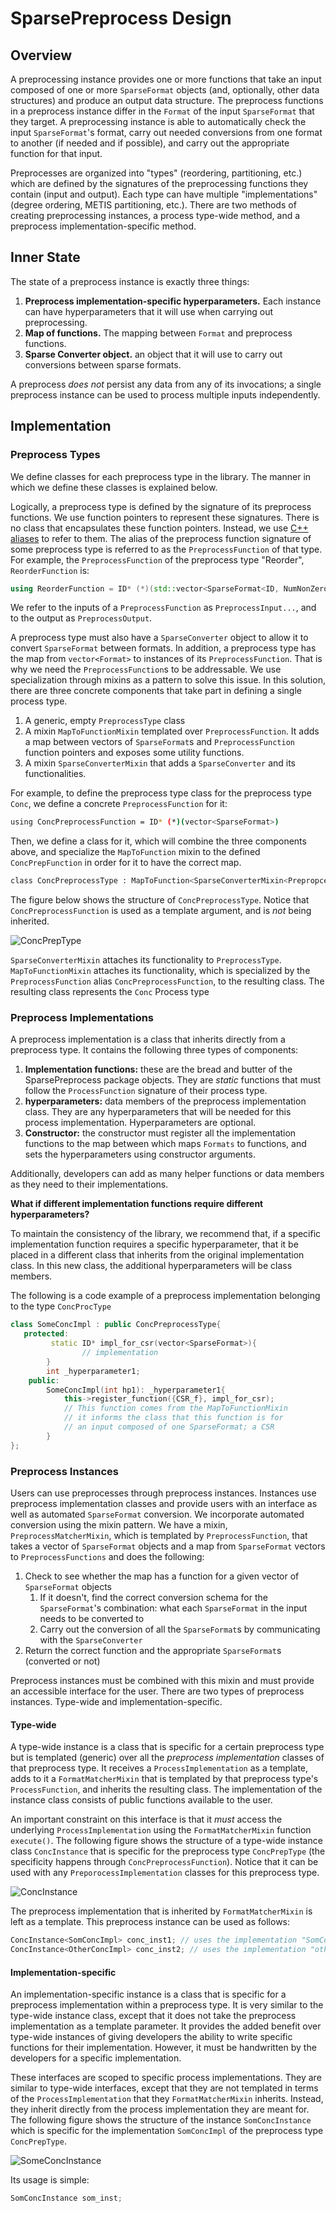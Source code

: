 # SparsePreprocess Design

## Overview

A preprocessing instance provides one or more functions that take an input composed of one or more `SparseFormat` objects (and, optionally, other data structures) and produce an output data structure. The preprocess functions in a preprocess instance differ in the `Format` of the input `SparseFormat` that they target. A preprocessing instance is able to automatically check the input `SparseFormat`'s format, carry out needed conversions from one format to another (if needed and if possible), and carry out the appropriate function for that input. 

Preprocesses are organized into "types" (reordering, partitioning, etc.) which are defined by the signatures of the preprocessing functions they contain (input and output). Each type can have multiple "implementations" (degree ordering, METIS partitioning, etc.). There are two methods of creating preprocessing instances, a process type-wide method, and a preprocess implementation-specific method.

## Inner State

The state of a preprocess instance is exactly three things:

1. **Preprocess implementation-specific hyperparameters.** Each instance can have hyperparameters that it will use when carrying out preprocessing.
2. **Map of functions.** The mapping between `Format` and preprocess functions.
3. **Sparse Converter object.** an object that it will use to carry out conversions between sparse formats.

A preprocess *does not* persist any data from any of its invocations; a single preprocess instance can be used to process multiple inputs independently.

## Implementation

### Preprocess Types

We define classes for each preprocess type in the library. The manner in which we define these classes is explained below.

Logically, a preprocess type is defined by the signature of its preprocess functions. We use function pointers to represent these signatures. There is no class that encapsulates these function pointers. Instead, we use [C++ aliases](https://en.cppreference.com/w/cpp/language/type_alias) to refer to them. The alias of the preprocess function signature of some preprocess type is referred to as the `PreprocessFunction` of that type. For example, the `PreprocessFunction` of the preprocess type "Reorder", `ReorderFunction` is:

```cpp
using ReorderFunction = ID* (*)(std::vector<SparseFormat<ID, NumNonZeros>*>)
```

We refer to the inputs of a `PreprocessFunction` as `PreprocessInput...`, and to the output as `PreprocessOutput`. 

A preprocess type must also have a `SparseConverter` object to allow it to convert `SparseFormat` between formats. In addition, a preprocess type has the map from `vector<Format>` to instances of its `PreprocessFunction`. That is why we need the `PreprocessFunction`s to be addressable. We use specialization through mixins as a pattern to solve this issue. In this solution, there are three concrete components that take part in defining a single process type. 

1. A generic, empty `PreprocessType` class
2. A mixin `MapToFunctionMixin` templated over `PreprocessFunction`. It adds a map between vectors of `SparseFormat`s and `PreprocessFunction` function pointers and exposes some utility functions.
3. A mixin `SparseConverterMixin` that adds a `SparseConverter` and its functionalities.

For example, to define the preprocess type class for the preprocess type `Conc`, we define a concrete `PreprocessFunction` for it:

```bash
using ConcPreprocessFunction = ID* (*)(vector<SparseFormat>) 
```

Then, we define a class for it, which will combine the three components above, and specialize the `MapToFunction` mixin to the defined `ConcPrepFunction` in order for it to have the correct map.

```bash
class ConcPreprocessType : MapToFunction<SparseConverterMixin<PrepropcessType>, ConcPreprocessFunction>{};
```

The figure below shows the structure of `ConcPreprocessType`. Notice that `ConcPreprocessFunction` is used as a template argument, and is *not* being inherited.

![ConcPrepType](./res/concpreptype.png)

`SparseConverterMixin` attaches its functionality to `PreprocessType`. `MapToFunctionMixin` attaches its functionality, which is specialized by the `PreprocessFunction` alias `ConcPreprocessFunction`, to the resulting class. The resulting class represents the `Conc` Process type

### Preprocess Implementations

A preprocess implementation is a class that inherits directly from a preprocess type. It contains the following three types of components:

1. **Implementation functions:** these are the bread and butter of the SparsePreprocess package objects. They are *static* functions that must follow the `ProcessFunction` signature of their process type.
2. **hyperparameters:** data members of the preprocess implementation class. They are any hyperparameters that will be needed for this process implementation. Hyperparameters are optional.
3. **Constructor:** the constructor must register all the implementation functions to the map between which maps `Formats` to functions, and sets the hyperparameters using constructor arguments.

Additionally, developers can add as many helper functions or data members as they need to their implementations.

**What if different implementation functions require different hyperparameters?**

To maintain the consistency of the library, we recommend that, if a specific implementation function requires a specific hyperparameter, that it be placed in a different class that inherits from the original implementation class. In this new class, the additional hyperparameters will be class members.

The following is a code example of a preprocess implementation belonging to the type `ConcProcType`

```cpp
class SomeConcImpl : public ConcPreprocessType{
   protected:
		 static ID* impl_for_csr(vector<SparseFormat>){
				// implementation
		}
		int _hyperparameter1;
	public:
		SomeConcImpl(int hp1): _hyperparameter1{
			this->register_function({CSR_f}, impl_for_csr);
			// This function comes from the MapToFunctionMixin
			// it informs the class that this function is for
			// an input composed of one SparseFormat; a CSR 
		}
};
```

### Preprocess Instances

Users can use preprocesses through preprocess instances. Instances use preprocess implementation classes and provide users with an interface as well as automated `SparseFormat` conversion. We incorporate automated conversion using the mixin pattern. We have a mixin, `PreprocessMatcherMixin`, which is templated by `PreprocessFunction`, that takes a vector of `SparseFormat` objects and a map from `SparseFormat` vectors to `PreprocessFunctions` and does the following:

1. Check to see whether the map has a function for a given vector of `SparseFormat` objects
    1. If it doesn't, find the correct conversion schema for the `SparseFormat`'s combination: what each `SparseFormat` in the input needs to be converted to
    2. Carry out the conversion of all the `SparseFormat`s by communicating with the `SparseConverter`
2. Return the correct function and the appropriate `SparseFormat`s (converted or not)

Preprocess instances must be combined with this mixin and must provide an accessible interface for the user. There are two types of preprocess instances. Type-wide and implementation-specific.

#### Type-wide

A type-wide instance is a class that is specific for a certain preprocess type but is templated (generic) over all the *preprocess implementation* classes of that preprocess type. It receives a `ProcessImplementation` as a template, adds to it a `FormatMatcherMixin` that is templated by that preprocess type's `ProcessFunction`, and inherits the resulting class. The implementation of the instance class consists of public functions available to the user.

An important constraint on this interface is that it *must* access the underlying `ProcessImplementation` using the `FormatMatcherMixin` function `execute()`. The following figure shows the structure of a type-wide instance class `ConcInstance` that is specific for the preprocess type `ConcPrepType` (the specificity happens through `ConcPreprocessFunction`). Notice that it can be used with any `PreporocessImplementation` classes for this preprocess type.

![ConcInstance](./res/concinstance.png)

The preprocess implementation that is inherited by `FormatMatcherMixin` is left as a template. This preprocess instance can be used as follows:

```cpp
ConcInstance<SomConcImpl> conc_inst1; // uses the implementation "SomConcImpl"
ConcInstance<OtherConcImpl> conc_inst2; // uses the implementation "otherConcImpl"
```

#### Implementation-specific

An implementation-specific instance is a class that is specific for a preprocess implementation within a preprocess type. It is very similar to the type-wide instance class, except that it does not take the preprocess implementation as a template parameter. It provides the added benefit over type-wide instances of giving developers the ability to write specific functions for their implementation. However, it must be handwritten by the developers for a specific implementation. 

These interfaces are scoped to specific process implementations. They are similar to type-wide interfaces, except that they are not templated in terms of the `ProcessImplementation` that they `FormatMatcherMixin` inherits. Instead, they inherit directly from the process implementation they are meant for. The following figure shows the structure of the instance `SomConcInstance` which is specific for the implementation `SomConcImpl` of the preprocess type `ConcPrepType`.

![SomeConcInstance](./res/someconcinstance.png)

Its usage is simple:

```cpp
SomConcInstance som_inst;
```